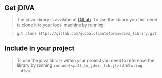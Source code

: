## Get jDIVA

>The jdiva library is availabe at [GitLab](https://gitlab.com/globalclimateforum/diva_library). To use the library you first need to clone it to your local machine by running:

>`git clone https://gitlab.com/globalclimateforum/diva_library.git`

## Include in your project

>To use the jdiva library within your project you need to reference the library by running `include(<path_to_jdvia_lib.jl>)` and `using .jdiva`.


